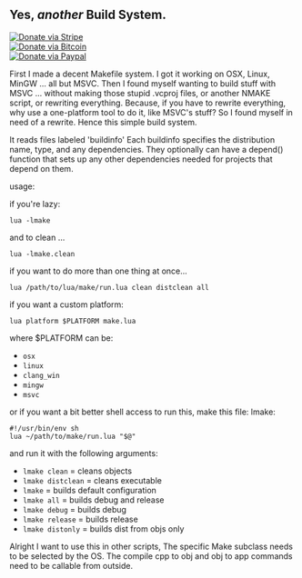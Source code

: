 ## Yes, *another* Build System.

[![Donate via Stripe](https://img.shields.io/badge/Donate-Stripe-green.svg)](https://buy.stripe.com/00gbJZ0OdcNs9zi288)<br>
[![Donate via Bitcoin](https://img.shields.io/badge/Donate-Bitcoin-green.svg)](bitcoin:37fsp7qQKU8XoHZGRQvVzQVP8FrEJ73cSJ)<br>
[![Donate via Paypal](https://img.shields.io/badge/Donate-Paypal-green.svg)](https://buy.stripe.com/00gbJZ0OdcNs9zi288)

First I made a decent Makefile system.
I got it working on OSX, Linux, MinGW ... all but MSVC.
Then I found myself wanting to build stuff with MSVC ... without making those stupid .vcproj files, or another NMAKE script, or rewriting everything.
Because, if you have to rewrite everything, why use a one-platform tool to do it, like MSVC's stuff?
So I found myself in need of a rewrite.
Hence this simple build system.

It reads files labeled 'buildinfo'
Each buildinfo specifies the distribution name, type, and any dependencies.
They optionally can have a depend() function that sets up any other dependencies needed for projects that depend on them.

usage:

if you're lazy:
```
lua -lmake
```

and to clean ...
```
lua -lmake.clean
```

if you want to do more than one thing at once...
```
lua /path/to/lua/make/run.lua clean distclean all
```


if you want a custom platform:
```
lua platform $PLATFORM make.lua
```

where $PLATFORM can be:
- `osx`
- `linux`
- `clang_win`
- `mingw`
- `msvc`

or if you want a bit better shell access to run this, make this file:
lmake:
```
#!/usr/bin/env sh
lua ~/path/to/make/run.lua "$@"
```

and run it with the following arguments:
- `lmake clean` = cleans objects
- `lmake distclean` = cleans executable
- `lmake` = builds default configuration
- `lmake all` = builds debug and release
- `lmake debug` = builds debug
- `lmake release` = builds release
- `lmake distonly` = builds dist from objs only

Alright I want to use this in other scripts,
The specific Make subclass needs to be selected by the OS.
The compile cpp to obj and obj to app commands need to be callable from outside.
